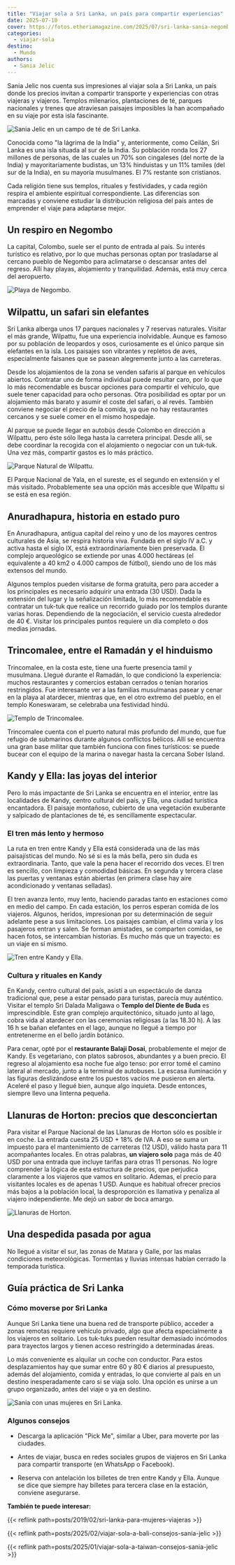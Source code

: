 ```yaml
---
title: "Viajar sola a Sri Lanka, un país para compartir experiencias"
date: 2025-07-10
cover: https://fotos.etheriamagazine.com/2025/07/sri-lanka-sania-negombo.jpg
categories: 
  - viajar-sola
destino: 
  - Mundo
authors: 
  - Sania Jelic
---
```


Sania Jelic nos cuenta sus impresiones al viajar sola a Sri Lanka, un país donde los 
precios invitan a compartir transporte y experiencias con otras viajeras y viajeros. 
Templos milenarios, plantaciones de té, parques nacionales y trenes que atraviesan 
paisajes imposibles la han acompañado en su viaje por esta isla fascinante. 

![Sania Jelic en un campo de té de Sri Lanka.](https://fotos.etheriamagazine.com/2025/07/sri-lanka-sania-campo-te.jpg "Sania Jelic en un campo de té de Sri Lanka. © Sania Jelic")

Conocida como "la lágrima de la India" y, anteriormente, como Ceilán, Sri Lanka es una 
isla situada al sur de la India. Su población ronda los 27 millones de personas, de las 
cuales un 70% son cingaleses (del norte de la India) y mayoritariamente budistas, un 13% 
hinduistas y un 11% tamiles (del sur de la India), en su mayoría musulmanes. El 7% 
restante son cristianos. 

Cada religión tiene sus templos, rituales y festividades, y cada región respira el 
ambiente espiritual correspondiente. Las diferencias son marcadas y conviene estudiar la 
distribución religiosa del país antes de emprender el viaje para adaptarse mejor. 

## Un respiro en Negombo

La capital, Colombo, suele ser el punto de entrada al país. Su interés turístico es 
relativo, por lo que muchas personas optan por trasladarse al cercano pueblo de Negombo 
para aclimatarse o descansar antes del regreso. Allí hay playas, alojamiento y 
tranquilidad. Además, está muy cerca del aeropuerto. 

![Playa de Negombo.](https://fotos.etheriamagazine.com/2025/07/sri-lanka-sania-negombo.jpg "Playa de Negombo. © Sania Jelic")

## Wilpattu, un safari sin elefantes

Sri Lanka alberga unos 17 parques nacionales y 7 reservas naturales. Visitar el más 
grande, Wilpattu, fue una experiencia inolvidable. Aunque es famoso por su población de 
leopardos y osos, curiosamente es el único parque sin elefantes en la isla. Los paisajes 
son vibrantes y repletos de aves, especialmente faisanes que se pasean alegremente junto 
a las carreteras. 

Desde los alojamientos de la zona se venden safaris al parque en vehículos abiertos. 
Contratar uno de forma individual puede resultar caro, por lo que lo más recomendable es 
buscar opciones para compartir el vehículo, que suele tener capacidad para ocho 
personas. Otra posibilidad es optar por un alojamiento más barato y asumir el coste del 
safari, o al revés. También conviene negociar el precio de la comida, ya que no hay 
restaurantes cercanos y se suele comer en el mismo hospedaje. 

Al parque se puede llegar en autobús desde Colombo en dirección a Wilpattu, pero éste 
sólo llega hasta la carretera principal. Desde allí, se debe coordinar la recogida con 
el alojamiento o negociar con un tuk-tuk. Una vez más, compartir gastos es lo más 
práctico. 

![Parque Natural de Wilpattu.](https://fotos.etheriamagazine.com/2025/07/sri-lanka-sania-Wilpattu.jpg "Parque Natural de Wilpattu. © Sania Jelic")

El Parque Nacional de Yala, en el sureste, es el segundo en extensión y el más visitado. 
Probablemente sea una opción más accesible que Wilpattu si se está en esa región. 

## Anuradhapura, historia en estado puro

En Anuradhapura, antigua capital del reino y uno de los mayores centros culturales de 
Asia, se respira historia viva. Fundada en el siglo IV a.C. y activa hasta el siglo IX, 
está extraordinariamente bien preservada. El complejo arqueológico se extiende por unas 
4.000 hectáreas (el equivalente a 40 km2 o 4.000 campos de fútbol), siendo uno de los 
más extensos del mundo. 

Algunos templos pueden visitarse de forma gratuita, pero para acceder a los principales 
es necesario adquirir una entrada (30 USD). Dada la extensión del lugar y la 
señalización limitada, lo más recomendable es contratar un tuk-tuk que realice un 
recorrido guiado por los templos durante varias horas. Dependiendo de la negociación, el 
servicio cuesta alrededor de 40 €. Visitar los principales puntos requiere un día 
completo o dos medias jornadas. 

## Trincomalee, entre el Ramadán y el hinduismo

Trincomalee, en la costa este, tiene una fuerte presencia tamil y musulmana. Llegué 
durante el Ramadán, lo que condicionó la experiencia: muchos restaurantes y comercios 
estaban cerrados o tenían horarios restringidos. Fue interesante ver a las familias 
musulmanas pasear y cenar en la playa al atardecer, mientras que, en el otro extremo del 
pueblo, en el templo Koneswaram, se celebraba una festividad hindú. 

![Templo de Trincomalee.](https://fotos.etheriamagazine.com/2025/07/sril-lanka-sania-Trincomalee.jpg "Templo de Trincomalee. © Sania Jelic")

Trincomalee cuenta con el puerto natural más profundo del mundo, que fue refugio de 
submarinos durante algunos conflictos bélicos. Allí se encuentra una gran base militar 
que también funciona con fines turísticos: se puede bucear con el equipo de la marina o 
navegar hasta la cercana Sober Island. 

## Kandy y Ella: las joyas del interior

Pero lo más impactante de Sri Lanka se encuentra en el interior, entre las localidades 
de Kandy, centro cultural del país, y Ella, una ciudad turística encantadora. El paisaje 
montañoso, cubierto de una vegetación exuberante y salpicado de plantaciones de té, es 
sencillamente espectacular. 

### El tren más lento y hermoso

La ruta en tren entre Kandy y Ella está considerada una de las más paisajísticas del 
mundo. No sé si es la más bella, pero sin duda es extraordinaria. Tanto, que vale la 
pena hacer el recorrido dos veces. El tren es sencillo, con limpieza y comodidad 
básicas. En segunda y tercera clase las puertas y ventanas están abiertas (en primera 
clase hay aire acondicionado y ventanas selladas). 

El tren avanza lento, muy lento, haciendo paradas tanto en estaciones como en medio del 
campo. En cada estación, los perros esperan comida de los viajeros. Algunos, heridos, 
impresionan por su determinación de seguir adelante pese a sus limitaciones. Los 
paisajes cambian, el clima varía y los pasajeros entran y salen. Se forman amistades, se 
comparten comidas, se hacen fotos, se intercambian historias. Es mucho más que un 
trayecto: es un viaje en sí mismo. 

![Tren entre Kandy y Ella.](https://fotos.etheriamagazine.com/2025/07/sri-lanka-sania-tren.jpg "Tren entre Kandy y Ella. © Sania Jelic")

### Cultura y rituales en Kandy

En Kandy, centro cultural del país, asistí a un espectáculo de danza tradicional que, 
pese a estar pensado para turistas, parecía muy auténtico. Visitar el templo Sri Dalada 
Maligawa o **Templo del Diente de Buda** es imprescindible. Este gran complejo 
arquitectónico, situado junto al lago, cobra vida al atardecer con las ceremonias 
religiosas (a las 18.30 h). A las 16 h se bañan elefantes en el lago, aunque no llegué a 
tiempo por entretenerme en el bello jardín botánico. 

Para cenar, opté por el **restaurante Balaji Dosai**, probablemente el mejor de Kandy. 
Es vegetariano, con platos sabrosos, abundantes y a buen precio. El regreso al 
alojamiento esa noche fue algo tenso: por error tomé el camino lateral al mercado, junto 
a la terminal de autobuses. La escasa iluminación y las figuras deslizándose entre los 
puestos vacíos me pusieron en alerta. Aceleré el paso y llegué bien, aunque algo 
inquieta. Desde entonces, siempre llevo una linterna pequeña. 

## Llanuras de Horton: precios que desconciertan

Para visitar el Parque Nacional de las Llanuras de Horton sólo es posible ir en coche. 
La entrada cuesta 25 USD + 18% de IVA. A eso se suma un impuesto para el mantenimiento 
de carreteras (12 USD), válido hasta para 11 acompañantes locales. En otras palabras, 
**un viajero solo** paga más de 40 USD por una entrada que incluye tarifas para otras 11 
personas. No logre comprender la lógica de esta estructura de precios, que perjudica 
claramente a los viajeros que vamos en solitario. Ademas, el precio para visitantes 
locales es de apenas 1 USD. Aunque es habitual ofrecer precios más bajos a la población 
local, la desproporción es llamativa y penaliza al viajero independiente. Me dejó un 
sabor de boca amargo. 

![Llanuras de Horton.](https://fotos.etheriamagazine.com/2025/07/sri-lanka-llanuras-horton.jpg "Llanuras de Horton. © Susana García")

## Una despedida pasada por agua

No llegué a visitar el sur, las zonas de Matara y Galle, por las malas condiciones 
meteorológicas. Tormentas y lluvias intensas habían cerrado la temporada turística. 

## Guía práctica de Sri Lanka

### Cómo moverse por Sri Lanka

Aunque Sri Lanka tiene una buena red de transporte público, acceder a zonas remotas 
requiere vehículo privado, algo que afecta especialmente a los viajeros en solitario. 
Los tuk-tuks pueden resultar demasiado incómodos para trayectos largos y tienen acceso 
restringido a determinadas áreas. 

Lo más conveniente es alquilar un coche con conductor. Para estos desplazamientos hay 
que sumar entre 60 y 80 € diarios al presupuesto, además del alojamiento, comida y 
entradas, lo que convierte al país en un destino inesperadamente caro si se viaja solo. 
Una opción es unirse a un grupo organizado, antes del viaje o ya en destino. 

![Sania con unas mujeres en Sri Lanka.](https://fotos.etheriamagazine.com/2025/07/sri-lanka-sania-mujeres.jpg "Sania con unas mujeres en Sri Lanka. © Sania Jelic")

### Algunos consejos

- Descarga la aplicación "Pick Me", similar a Uber, para moverte por las ciudades.

- Antes de viajar, busca en redes sociales grupos de viajeros en Sri Lanka para compartir transporte (en WhatsApp o Facebook).

- Reserva con antelación los billetes de tren entre Kandy y Ella. Aunque se dice que siempre hay billetes para tercera clase en la estación, conviene asegurarse.

**También te puede interesar:** 

{{< reflink path=posts/2019/02/sri-lanka-para-mujeres-viajeras >}} 

{{< reflink path=posts/2025/02/viajar-sola-a-bali-consejos-sania-jelic >}} 

{{< reflink path=posts/2025/01/viajar-sola-a-taiwan-consejos-sania-jelic >}}
